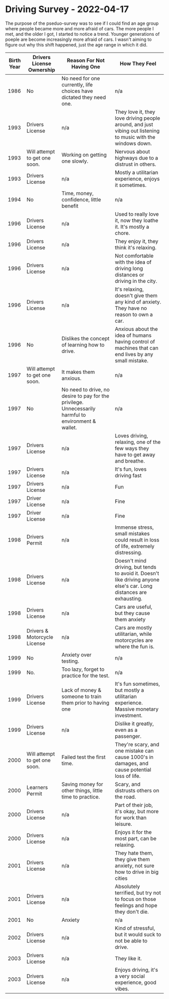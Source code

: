 # Driving Survey - 2022-04-17

The purpose of the pseduo-survey was to see if I could find an age group where people became more and more afraid of cars. The more people I met, and the older I got, I started to notice a trend. Younger generations of poeple are become increasingly more afraid of cars. I wasn't aiming to figure out why this shift happened, just the age range in which it did. 

| Birth Year | Drivers License Ownership | Reason For Not Having One | How They Feel |
|---|---|---|---|
| 1986 | No | No need for one currently, life choices have dictated they need one. | n/a |
| 1993 | Drivers License | n/a | They love it, they love driving people around, and just vibing out listening to music with the windows down. |
| 1993 | Will attempt to get one soon. | Working on getting one slowly. | Nervous about highways due to a distrust in others. |
| 1993 | Drivers License | n/a | Mostly a utilitarian experience, enjoys it sometimes. |
| 1994 | No | Time, money, confidence, little benefit | n/a |
| 1996 | Drivers License | n/a | Used to really love it, now they loathe it. It's mostly a chore. |
| 1996 | Drivers License | n/a | They enjoy it, they think it's relaxing. |
| 1996 | Drivers License | n/a | Not comfortable with the idea of driving long distances or driving in the city. |
| 1996 | Drivers License | n/a | It's relaxing, doesn't give them any kind of anxiety. They have no reason to own a car. |
| 1996 | No | Dislikes the concept of learning how to drive. | Anxious about the idea of humans having control of machines that can end lives by any small mistake. |
| 1997 | Will attempt to get one soon. | It makes them anxious. | n/a |
| 1997 | No | No need to drive, no desire to pay for the privilege. Unnecessarily harmful to environment & wallet. | n/a |
| 1997 | Drivers License | n/a | Loves driving, relaxing, one of the few ways they have to get away and breathe. |
| 1997 | Drivers License | n/a | It's fun, loves driving fast |
| 1997 | Drivers License | n/a | Fun |
| 1997 | Driver License | n/a | Fine |
| 1997 | Driver License | n/a | Fine |
| 1998 | Drivers Permit | n/a | Immense stress, small mistakes could result in loss of life, extremely distressing. |
| 1998 | Drivers License | n/a | Doesn't mind driving, but tends to avoid it. Doesn't like driving anyone else's car. Long distances are exhausting. |
| 1998 | Drivers License | n/a | Cars are useful, but they cause them anxiety |
| 1998 | Drivers & Motorcycle License | n/a | Cars are mostly utilitarian, while motorcycles are where the fun is. |
| 1999 | No | Anxiety over testing. | n/a |
| 1999 | No. | Too lazy, forget to practice for the test. | n/a |
| 1999 | Drivers License | Lack of money & someone to train them prior to having one | It's fun sometimes, but mostly a utilitarian experience. Massive monetary investment. |
| 1999 | Drivers License | n/a | Dislike it greatly, even as a passenger. |
| 2000 | Will attempt to get one soon. | Failed test the first time. | They're scary, and one mistake can cause 1000's in damages, and cause potential loss of life. |
| 2000 | Learners Permit | Saving money for other things, little time to practice. | Scary, and distrusts others on the road. |
| 2000 | Drivers License | n/a | Part of their job, it's okay, but more for work than leisure. |
| 2000 | Drivers License | n/a | Enjoys it for the most part, can be relaxing. |
| 2001 | Drivers License | n/a | They hate them, they give them anxiety, not sure how to drive in big cities |
| 2001 | Drivers License | n/a | Absolutely terrified, but try not to focus on those feelings and hope they don't die. |
| 2001 | No | Anxiety | n/a |
| 2002 | Drivers License | n/a | Kind of stressful, but it would suck to not be able to drive. |
| 2003 | Drivers License | n/a | They like it. |
| 2003 | Drivers License | n/a | Enjoys driving, it's a very social experience, good vibes. |

